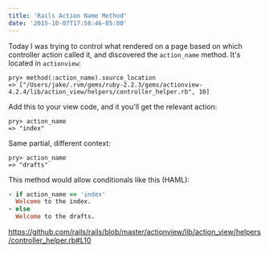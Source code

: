 ```yaml
---
title: 'Rails Action Name Method'
date: '2015-10-07T17:58:46-05:00'
---
```


Today I was trying to control what rendered on a page based on which controller action called it, and discovered the `action_name` method. It's located in `actionview`:

```
pry> method(:action_name).source_location
=> ["/Users/jake/.rvm/gems/ruby-2.2.3/gems/actionview-4.2.4/lib/action_view/helpers/controller_helper.rb", 10]
```

Add this to your view code, and it you'll get the relevant action:

```
pry> action_name
=> "index"
```

Same partial, different context:

```
pry> action_name
=> "drafts"
```

This method would allow conditionals like this (HAML):

```ruby
- if action_name == 'index'
  Welcome to the index.
- else
  Welcome to the drafts.
```

https://github.com/rails/rails/blob/master/actionview/lib/action_view/helpers/controller_helper.rb#L10
